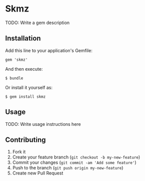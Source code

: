 # Skmz

TODO: Write a gem description

## Installation

Add this line to your application's Gemfile:

    gem 'skmz'

And then execute:

    $ bundle

Or install it yourself as:

    $ gem install skmz

## Usage

TODO: Write usage instructions here

## Contributing

1. Fork it
2. Create your feature branch (`git checkout -b my-new-feature`)
3. Commit your changes (`git commit -am 'Add some feature'`)
4. Push to the branch (`git push origin my-new-feature`)
5. Create new Pull Request
